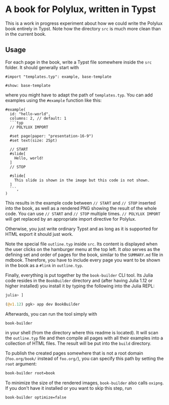 # A book for Polylux, written in Typst

This is a work in progress experiment about how we could write the Polylux book
entirely in Typst.
Note how the directory `src` is much more clean than in the current book.

## Usage

For each page in the book, write a Typst file somewhere inside the `src` folder.
It should generally start with
```typ
#import "templates.typ": example, base-template

#show: base-template
```
where you might have to adapt the path of `templates.typ`.
You can add examples using the `#example` function like this:
````typ
#example(
  id: "hello-world",
  columns: 2, // default: 1
  ```typ
  // POLYLUX IMPORT

  #set page(paper: "presentation-16-9")
  #set text(size: 25pt)

  // START
  #slide[
    Hello, world!
  ]
  // STOP

  #slide[
    This slide is shown in the image but this code is not shown.
  ]
  ```,
)
````
This results in the example code between `// START` and `// STOP` inserted into
the book, as well as a rendered PNG showing the result of the whole code.
You can use `// START` and `// STOP` multiple times.
`// POLYLUX IMPORT` will get replaced by an appropriate import directive for
Polylux.

Otherwise, you just write ordinary Typst and as long as it is supported for
HTML export it should just work.

Note the special file `outline.typ` inside `src`.
Its content is displayed when the user clicks on the hamburger menu at the top
left.
It _also_ serves as the defining set and order of pages for the book, similar to
the `SUMMARY.md` file in mdbook.
Therefore, you have to include every page you want to be shown in the book as
a `#link` in `outline.typ`.

Finally, everything is put together by the `book-builder` CLI tool.
Its Julia code resides in the `BookBuilder` directory and (after having Julia
1.12 or higher installed) you install it by typing the following into the Julia
REPL:
```julia
julia> ]

(@v1.12) pgk> app dev BookBuilder
```
Afterwards, you can run the tool simply with
```sh
book-builder
```
in your shell (from the directory where this readme is located).
It will scan the `outline.typ` file and then compile all pages with all their
examples into a collection of HTML files.
The result will be put into the `build` directory.

To publish the created pages somewhere that is not a root domain
(`foo.org/book/` instead of `foo.org/`), you can specify this path by setting
the `root` argument:
```sh
book-builder root=book
```

To minimize the size of the rendered images, `book-builder` also calls `oxipng`.
If you don't have it installed or you want to skip this step, run
```sh
book-builder optimize=false
```

